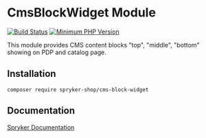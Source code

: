 # CmsBlockWidget Module
[![Build Status](https://travis-ci.org/spryker-shop/cms-block-widget.svg)](https://travis-ci.org/spryker-shop/cms-block-widget)
[![Minimum PHP Version](https://img.shields.io/badge/php-%3E%3D%207.2-8892BF.svg)](https://php.net/)

This module provides CMS content blocks "top", "middle", "bottom" showing on PDP and catalog page.

## Installation

```
composer require spryker-shop/cms-block-widget
```

## Documentation

[Spryker Documentation](https://academy.spryker.com)

